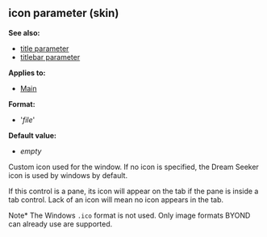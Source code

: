 ## icon parameter (skin)
**See also:**
*   [title parameter](/%7Bskin%7D/param/title)
*   [titlebar parameter](/%7Bskin%7D/param/titlebar)
<!-- -->
**Applies to:**
*   [Main](/%7Bskin%7D/control/main)
<!-- -->
**Format:**
*   \'*file*\'
<!-- -->
**Default value:**
*   *empty*


Custom icon used for the window. If no icon is specified, the
Dream Seeker icon is used by windows by default. 

If this
control is a pane, its icon will appear on the tab if the pane is inside
a tab control. Lack of an icon will mean no icon appears in the tab.


Note* The Windows `.ico` format is not used. Only image formats
BYOND can already use are supported.